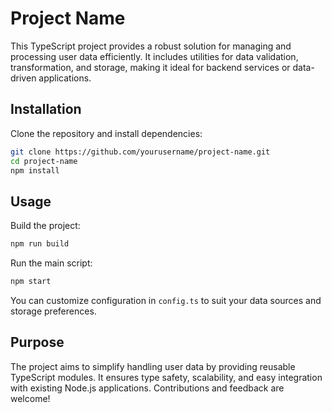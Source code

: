 # Project Name

This TypeScript project provides a robust solution for managing and processing user data efficiently. It includes utilities for data validation, transformation, and storage, making it ideal for backend services or data-driven applications.

## Installation

Clone the repository and install dependencies:

```bash
git clone https://github.com/yourusername/project-name.git
cd project-name
npm install
```

## Usage

Build the project:

```bash
npm run build
```

Run the main script:

```bash
npm start
```

You can customize configuration in `config.ts` to suit your data sources and storage preferences.

## Purpose

The project aims to simplify handling user data by providing reusable TypeScript modules. It ensures type safety, scalability, and easy integration with existing Node.js applications. Contributions and feedback are welcome!